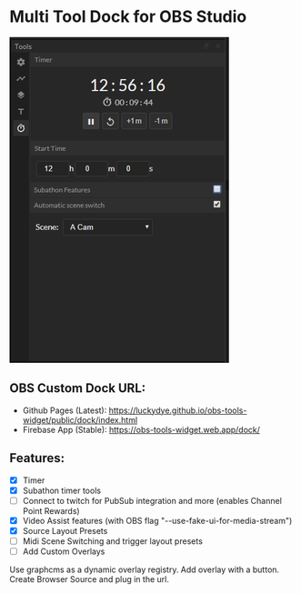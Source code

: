 # Multi Tool Dock for OBS Studio

![Feature Image](./feature.jpg)

## OBS Custom Dock URL:
- Github Pages (Latest): https://luckydye.github.io/obs-tools-widget/public/dock/index.html
- Firebase App (Stable): https://obs-tools-widget.web.app/dock/

## Features:
- [x] Timer
- [x] Subathon timer tools
- [ ] Connect to twitch for PubSub integration and more (enables Channel Point Rewards)
- [x] Video Assist features (with OBS flag "--use-fake-ui-for-media-stream")
- [x] Source Layout Presets
- [ ] Midi Scene Switching and trigger layout presets
- [ ] Add Custom Overlays

Use graphcms as a dynamic overlay registry.
Add overlay with a button.
    Create Browser Source and plug in the url.
    